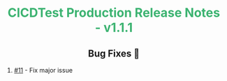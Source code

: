 <h1 align="center" style='color:mediumseagreen;font-weight:bold'>
    CICDTest Production Release Notes - v1.1.1
</h1>

<h2 style="font-weight:bold" align="center">Bug Fixes 🐛</h2>

1. [#11](https://github.com/KinsonDigital/CICDTest/issues/11) - Fix major issue
